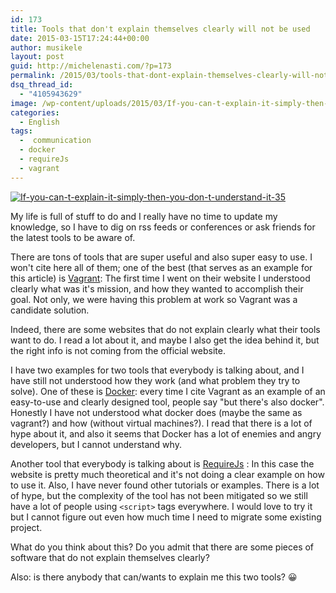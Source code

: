 ```yaml
---
id: 173
title: Tools that don't explain themselves clearly will not be used
date: 2015-03-15T17:24:44+00:00
author: musikele
layout: post
guid: http://michelenasti.com/?p=173
permalink: /2015/03/tools-that-dont-explain-themselves-clearly-will-not-be-used/
dsq_thread_id:
  - "4105943629"
image: /wp-content/uploads/2015/03/If-you-can-t-explain-it-simply-then-you-don-t-understand-it-35.jpg
categories:
  - English
tags:
  -  communication
  - docker
  - requireJs
  - vagrant
---
```

[<img class="alignleft wp-image-174 size-medium" src="https://i0.wp.com/michelenasti.com/wp-content/uploads/2015/03/If-you-can-t-explain-it-simply-then-you-don-t-understand-it-35-300x225.jpg?fit=300%2C225" alt="If-you-can-t-explain-it-simply-then-you-don-t-understand-it-35" srcset="https://i1.wp.com/michelenasti.com/wp-content/uploads/2015/03/If-you-can-t-explain-it-simply-then-you-don-t-understand-it-35.jpg?resize=300%2C225 300w, https://i1.wp.com/michelenasti.com/wp-content/uploads/2015/03/If-you-can-t-explain-it-simply-then-you-don-t-understand-it-35.jpg?w=480 480w" sizes="(max-width: 300px) 100vw, 300px" data-recalc-dims="1" />](https://i1.wp.com/michelenasti.com/wp-content/uploads/2015/03/If-you-can-t-explain-it-simply-then-you-don-t-understand-it-35.jpg)

My life is full of stuff to do and I really have no time to update my knowledge, so I have to dig on rss feeds or conferences or ask friends for the latest tools to be aware of.

There are tons of tools that are super useful and also super easy to use. I won't cite here all of them; one of the best (that serves as an example for this article) is [Vagrant](https://www.vagrantup.com/): The first time I went on their website I understood clearly what was it's mission, and how they wanted to accomplish their goal. Not only, we were having this problem at work so Vagrant was a candidate solution.

Indeed, there are some websites that do not explain clearly what their tools want to do. I read a lot about it, and maybe I also get the idea behind it, but the right info is not coming from the official website.

I have two examples for two tools that everybody is talking about, and I have still not understood how they work (and what problem they try to solve). One of these is [Docker](https://www.docker.com/): every time I cite Vagrant as an example of an easy-to-use and clearly designed tool, people say "but there's also docker". Honestly I have not understood what docker does (maybe the same as vagrant?) and how (without virtual machines?). I read that there is a lot of hype about it, and also it seems that Docker has a lot of enemies and angry developers, but I cannot understand why.

Another tool that everybody is talking about is [RequireJs](http://requirejs.org/) : In this case the website is pretty much theoretical and it's not doing a clear example on how to use it. Also, I have never found other tutorials or examples. There is a lot of hype, but the complexity of the tool has not been mitigated so we still have a lot of people using `<script>` tags everywhere. I would love to try it but I cannot figure out even how much time I need to migrate some existing project.

What do you think about this? Do you admit that there are some pieces of software that do not explain themselves clearly?

Also: is there anybody that can/wants to explain me this two tools? 😀